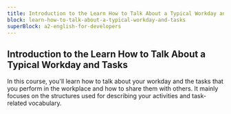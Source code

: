 ```yaml
---
title: Introduction to the Learn How to Talk About a Typical Workday and Tasks
block: learn-how-to-talk-about-a-typical-workday-and-tasks
superBlock: a2-english-for-developers
---
```


## Introduction to the Learn How to Talk About a Typical Workday and Tasks

In this course, you'll learn how to talk about your workday and the tasks that you perform in the workplace and how to share them with others. It mainly focuses on the structures used for describing your activities and task-related vocabulary.
